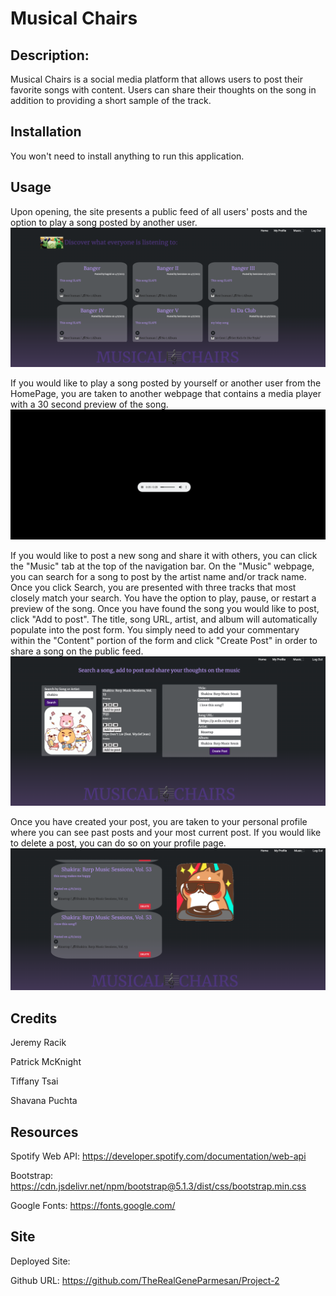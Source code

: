 # Musical Chairs 

## Description:

Musical Chairs is a social media platform that allows users to post their favorite songs with content. Users can share their thoughts on the song in addition to providing a short sample of the track. 

## Installation

You won't need to install anything to run this application.

## Usage

Upon opening, the site presents a public feed of all users' posts and the option to play a song posted by another user.
![HomePage](./images/HomePage.png)

If you would like to play a song posted by yourself or another user from the HomePage, you are taken to another webpage that contains a media player with a 30 second preview of the song.
![MediaPlayer](./images/MediaPlayer.png)

If you would like to post a new song and share it with others, you can click the "Music" tab at the top of the navigation bar. On the "Music" webpage, you can search for a song to post by the artist name and/or track name. Once you click Search, you are presented with three tracks that most closely match your search. You have the option to play, pause, or restart a preview of the song. Once you have found the song you would like to post, click "Add to post". The title, song URL, artist, and album will automatically populate into the post form. You simply need to add your commentary within the "Content" portion of the form and click "Create Post" in order to share a song on the public feed.
![CreatePost](./images/CreatePost.png)

Once you have created your post, you are taken to your personal profile where you can see past posts and your most current post. If you would like to delete a post, you can do so on your profile page. 
![MyProfile](./images/MyProfile.png)

## Credits

Jeremy Racik

Patrick McKnight

Tiffany Tsai

Shavana Puchta


## Resources

Spotify Web API: https://developer.spotify.com/documentation/web-api

Bootstrap: https://cdn.jsdelivr.net/npm/bootstrap@5.1.3/dist/css/bootstrap.min.css

Google Fonts: https://fonts.google.com/

## Site

Deployed Site:

Github URL: https://github.com/TheRealGeneParmesan/Project-2
